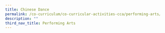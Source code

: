 ```yaml
---
title: Chinese Dance
permalink: /co-curriculum/co-curricular-activities-cca/performing-arts/chinese-dance
description: ""
third_nav_title: Performing Arts
---
```

